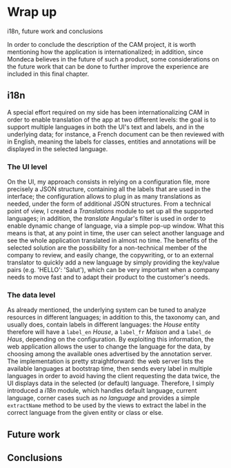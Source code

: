# Wrap up

i18n, future work and conclusions

In order to conclude the description of the CAM project, it is worth mentioning how the application is internationalized; in addition, since Mondeca believes in the future of such a product, some considerations on the future work that can be done to further improve the experience are included in this final chapter.

## i18n

A special effort required on my side has been internationalizing CAM in order to enable translation of the app at two different levels: the goal is to support multiple languages in both the UI's text and labels, and in the underlying data; for instance, a French document can be then reviewed with in English, meaning the labels for classes, entities and annotations will be displayed in the selected language.

### The UI level

On the UI, my approach consists in relying on a configuration file, more precisely a JSON structure, containing all the labels that are used in the interface; the configuration allows to plug in as many translations as needed, under the form of additional JSON structures. 
From a technical point of view, I created a _Translations_ module to set up all the supported languages; in addition, the _translate_ Angular's filter is used in order to enable dynamic change of language, via a simple pop-up window. What this means is that, at any point in time, the user can select another language and see the whole application translated in almost no time.
The benefits of the selected solution are the possibility for a non-technical member of the company to review, and easily change, the copywriting, or to an external translator to quickly add a new language by simply providing the key/value pairs (e.g. 'HELLO': 'Salut'), which can be very important when a company needs to move fast and to adapt their product to the customer's needs.

### The data level

As already mentioned, the underlying system can be tuned to analyze resources in different languages; in addition to this, the taxonomy can, and usually does, contain labels in different languages: the _House_ entity therefore will have a `label_en` _House_, a `label_fr` _Maison_ and a `label_de` _Haus_, depending on the configuration. By exploiting this information, the web application allows the user to change the language for the data, by choosing among the available ones advertised by the annotation server.
The implementation is pretty straightforward: the web server lists the available languages at bootstrap time, then sends every label in multiple languages in order to avoid having the client requesting the data twice, the UI displays data in the selected (or default) language. 
Therefore, I simply introduced a _i18n_ module, which handles default language, current language, corner cases such as _no language_ and provides a simple `extractName` method to be used by the views to extract the label in the correct language from the given entity or class or else. 

## Future work

## Conclusions